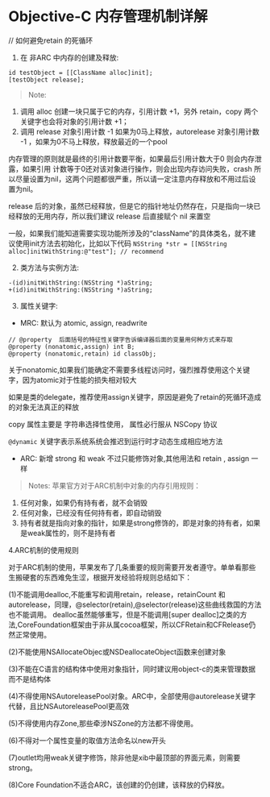 # Objective-C 内存管理机制详解 

// 如何避免retain 的死循环

1. 在 非ARC 中内存的创建及释放:

 ```
 id testObject = [[ClassName alloc]init];
 [testObject release];
 ```

 > Note:
  1. 调用 alloc 创建一块只属于它的内存，引用计数 +1，另外 retain，copy 两个关键字也会将对象的引用计数 +1；
  2. 调用 release 对象引用计数 -1 如果为0马上释放，autorelease 对象引用计数 -1 ，如果为0不马上释放，释放最近的一个pool

 内存管理的原则就是最终的引用计数要平衡，如果最后引用计数大于0 则会内存泄露，如果引用 计数等于0还对该对象进行操作，则会出现内存访问失败，crash 所以尽量设置为nil，这两个问题都很严重，所以请一定注意内存释放和不用过后设置为nil。

 release 后的对象，虽然已经释放，但是它的指针地址仍然存在，只是指向一块已经释放的无用内存，所以我们建议 release 后直接赋个 nil 来置空

 一般，如果我们能知道需要实现功能所涉及的“className”的具体类名，就不建议使用init方法去初始化，比如以下代码 `NSString *str = [[NSString alloc]initWithString:@"test"]; // recommend`


2. 类方法与实例方法:

 ```
 -(id)initWithString:(NSString *)aString;
 +(id)initWithString:(NSString *)aString;
 ```

3. 属性关键字: 

 - MRC: 默认为 atomic, assign, readwrite

 ```
 // @property  后面括号的特征性关键字告诉编译器后面的变量用何种方式来存取
 @property (nonatomic,assign) int B;
 @property (nonatomic,retain) id classObj;
 ```

 关于nonatomic,如果我们能确定不需要多线程访问时，强烈推荐使用这个关键字，因为atomic对于性能的损失相对较大

 如果是类的delegate，推荐使用assign关键字，原因是避免了retain的死循环造成的对象无法真正的释放

 copy 属性主要是 字符串选择性使用， 属性必行服从 NSCopy 协议

 `@dynamic` 关键字表示系统系统会推迟到运行时才动态生成相应地方法

 - ARC:  新增 strong 和 weak 不过只能修饰对象,其他用法和 retain , assign 一样

 > Notes: 苹果官方对于ARC机制中对象的内存引用规则：
  1. 任何对象，如果仍有持有者，就不会销毁
  2. 任何对象，已经没有任何持有者，即自动销毁
  3. 持有者就是指向对象的指针，如果是strong修饰的，即是对象的持有者，如果是weak属性的，则不是持有者


 4.ARC机制的使用规则

   对于ARC机制的使用，苹果发布了几条重要的规则需要开发者遵守。单单看那些生搬硬套的东西难免生涩，根据开发经验将规则总结如下：

   (1)不能调用dealloc,不能重写和调用retain，release，retainCount 和autorelease，同理，@selector(retain),@selector(release)这些曲线救国的方法也不能调用。 dealloc虽然能够重写，但是不能调用[super dealloc]之类的方法,CoreFoundation框架由于非从属cocoa框架，所以CFRetain和CFRelease仍然正常使用。

   (2)不能使用NSAllocateObjec或NSDeallocateObject函数来创建对象

   (3)不能在C语言的结构体中使用对象指针，同时建议用object-c的类来管理数据而不是结构体

   (4)不得使用NSAutoreleasePool对象。ARC中，全部使用@autorelease关键字代替，且比NSAutoreleasePool更高效

   (5)不得使用内存Zone,那些牵涉NSZone的方法都不得使用。

   (6)不得对一个属性变量的取值方法命名以new开头

   (7)outlet均用weak关键字修饰，除非他是xib中最顶部的界面元素，则需要strong。

   (8)Core Foundation不适合ARC，该创建的仍创建，该释放的仍释放。

 
